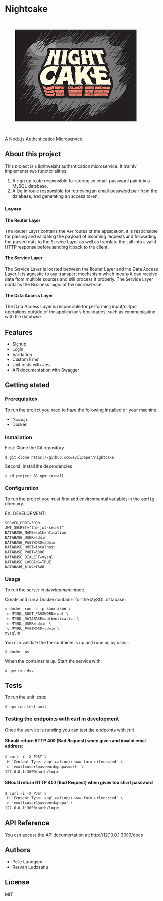 # Nightcake

<img src="night-cake-logo.png" alt="Night Cake Logo" width="400" height="300" style="padding: 2rem;">

A Node.js Authentication Microservice

## About this project

This project is a lightweight authentication microservice. It mainly implements two functionalities:

1. A sign up route responsible for storing an email-password pair into a MySQL database.
1. A log in route responsible for retrieving an email-password pair from the database, and generating an access token.

### Layers

#### The Router Layer

The Router Layer contains the API routes of the application. It is responsible for parsing and validating the payload of incoming requests and forwarding the parsed data to the Service Layer as well as translate the call into a valid HTTP response before sending it back to the client.

#### The Service Layer

The Service Layer is located between the Router Layer and the Data Access Layer. It is agnostic to any transport mechanism which means it can receive data from multiple sources and still process it properly. The Service Layer contains the Business Logic of the microservice.

#### The Data Access Layer

The Data Access Layer is responsible for performing input/output operations outside of the application’s boundaries, such as communicating with the database.

## Features

- Signup
- Login
- Validation
- Custom Error
- Unit tests with Jest
- API documentation with Swagger

## Getting stated

### Prerequisites

To run the project you need to have the following installed on your machine:

- Node.js
- Docker

### Installation

First: Clone the Git repository

```
$ git clone https://github.com/evilpaper/nightcake
```

Second: Install the dependencies

```
$ cd project && npm install
```

### Configuration

To run the project you must first add environmental variables in the `config` directory.

EX. DEVELOPMENT:

```
SERVER_PORT=3000
JWT_SECRET="the-jwt-secret"
DATABASE_NAME=authentication
DATABASE_USER=admin
DATABASE_PASSWORD=admin
DATABASE_HOST=localhost
DATABASE_PORT=3306
DATABASE_DIALECT=mysql
DATABASE_LOGGING=TRUE
DATABASE_SYNC=TRUE
```

### Usage

To run the server in _development_ mode.

Create and run a Docker container for the MySQL database:

```
$ docker run -d -p 3306:3306 \
-e MYSQL_ROOT_PASSWORD=root \
-e MYSQL_DATABASE=authentication \
-e MYSQL_USER=admin \
-e MYSQL_PASSWORD=admin \
mysql:8
```

You can validate the the container is up and running by using:

```
$ docker ps
```

When the container is up. Start the service with:

```
$ npm run dev
```

## Tests

To run the unit tests:

```
$ npm run test-unit
```

### Testing the endpoints with curl in development

Once the service is runniing you can test the endpoints with curl.

#### Should return HTTP 400 (Bad Request) when given and invalid email address:

```
$ curl -i -X POST \
-H 'Content-Type: application/x-www-form-urlencoded' \
-d 'email=user&password=papasmurf' \
127.0.0.1:3000/auth/login
```

#### SHould return HTTP 400 (Bad Request) when given too short password

```
$ curl -i -X POST \
-H 'Content-Type: application/x-www-form-urlencoded' \
-d 'email=user&password=papa' \
127.0.0.1:3000/auth/login
```

## API Reference

You can access the API documentation at: http://127.0.0.1:3000/docs

## Authors

- Pelle Lundgren
- Razvan Ludosanu

## License

MIT
